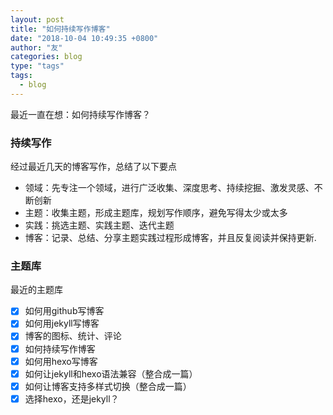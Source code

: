```yaml
---
layout: post
title: "如何持续写作博客"
date: "2018-10-04 10:49:35 +0800"
author: "友"
categories: blog
type: "tags"
tags:
  - blog
---
```

最近一直在想：如何持续写作博客？

### 持续写作
经过最近几天的博客写作，总结了以下要点
- 领域：先专注一个领域，进行广泛收集、深度思考、持续挖掘、激发灵感、不断创新
- 主题：收集主题，形成主题库，规划写作顺序，避免写得太少或太多
- 实践：挑选主题、实践主题、迭代主题
- 博客：记录、总结、分享主题实践过程形成博客，并且反复阅读并保持更新.

### 主题库
最近的主题库
- [x] 如何用github写博客
- [x] 如何用jekyll写博客
- [x] 博客的图标、统计、评论
- [x] 如何持续写作博客
- [x] 如何用hexo写博客
- [x] 如何让jekyll和hexo语法兼容（整合成一篇）
- [x] 如何让博客支持多样式切换（整合成一篇）
- [x] 选择hexo，还是jekyll？
